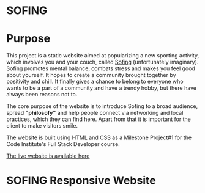 # SOFING

# Purpose
This project is a static website aimed at popularizing a new sporting activity, which involves you and your couch, called [Sofing](https://oks-erm.github.io/sofing/index.html) (unfortunately imaginary). Sofing promotes mental balance, combats stress and makes you feel good about yourself. It hopes to create a community brought together by positivity and chill. It finally gives a chance to belong to everyone who wants to be a part of a community and have a trendy hobby, but there have always been reasons not to. 

The core purpose of the website is to introduce Sofing to a broad audience, spread **"philosofy"** and help people connect via networking and local practices, which they can find here. Apart from that it is important for the client to make visitors smile.

The website is built using HTML and CSS as a Milestone Project#1 for the Code Institute's Full Stack Developer course.  

[The live website is available here](https://oks-erm.github.io/sofing/index.html)

# SOFING Responsive Website

